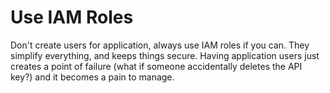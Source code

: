 # Use IAM Roles

Don't create users for application, always use IAM roles if you can. They simplify everything, and keeps things secure. Having application users just creates a point of failure (what if someone accidentally deletes the API key?) and it becomes a pain to manage.
